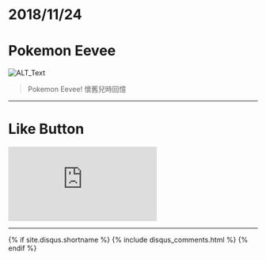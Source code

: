 # 2018/11/24
# Pokemon Eevee

![ALT_Text](https://s9443112.github.io/github_blog/2018/2018-11-24/IMG_2027.JPG)

>Pokemon Eevee!
>懷舊兒時回憶


* * *

# Like Button

<iframe class="lc-margin-top-64 lc-margin-bottom-32 lc-mobile" data-v-b66e9a5a="" frameborder="0" src="https://button.like.co/in/embed/lazy_tea_time/button?referrer=https://lazyteatime.github.io/2019/2019-03-19/2019-03-19&amp;type=wp"> </iframe>

* * *

{% if site.disqus.shortname %}
  {% include disqus_comments.html %}
{% endif %}